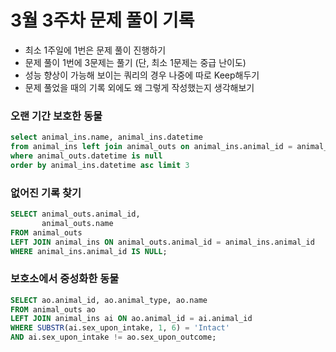 # 3월 3주차 문제 풀이 기록

- 최소 1주일에 1번은 문제 풀이 진행하기
- 문제 풀이 1번에 3문제는 풀기 (단, 최소 1문제는 중급 난이도)
- 성능 향상이 가능해 보이는 쿼리의 경우 나중에 따로 Keep해두기
- 문제 풀었을 때의 기록 외에도 왜 그렇게 작성했는지 생각해보기

### 오랜 기간 보호한 동물

```sql
select animal_ins.name, animal_ins.datetime
from animal_ins left join animal_outs on animal_ins.animal_id = animal_outs.animal_id
where animal_outs.datetime is null
order by animal_ins.datetime asc limit 3
```

### 없어진 기록 찾기

```sql
SELECT animal_outs.animal_id, 
       animal_outs.name
FROM animal_outs 
LEFT JOIN animal_ins ON animal_outs.animal_id = animal_ins.animal_id
WHERE animal_ins.animal_id IS NULL;
```

### 보호소에서 중성화한 동물

```sql
SELECT ao.animal_id, ao.animal_type, ao.name
FROM animal_outs ao
LEFT JOIN animal_ins ai ON ao.animal_id = ai.animal_id
WHERE SUBSTR(ai.sex_upon_intake, 1, 6) = 'Intact'
AND ai.sex_upon_intake != ao.sex_upon_outcome;
```